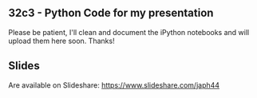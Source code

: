 ## 32c3 - Python Code for my presentation

Please be patient, I'll clean and document the iPython notebooks and will upload them here soon. Thanks!

## Slides

Are available on Slideshare: https://www.slideshare.com/japh44
